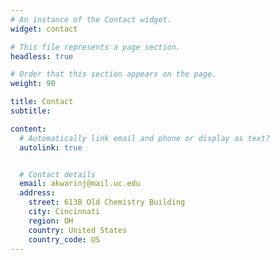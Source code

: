 ```yaml
---
# An instance of the Contact widget.
widget: contact

# This file represents a page section.
headless: true

# Order that this section appears on the page.
weight: 90

title: Contact
subtitle:

content:
  # Automatically link email and phone or display as text?
  autolink: true


  # Contact details 
  email: akwarinj@mail.uc.edu
  address:
    street: 613B Old Chemistry Building
    city: Cincinnati
    region: OH
    country: United States
    country_code: US
---
```

